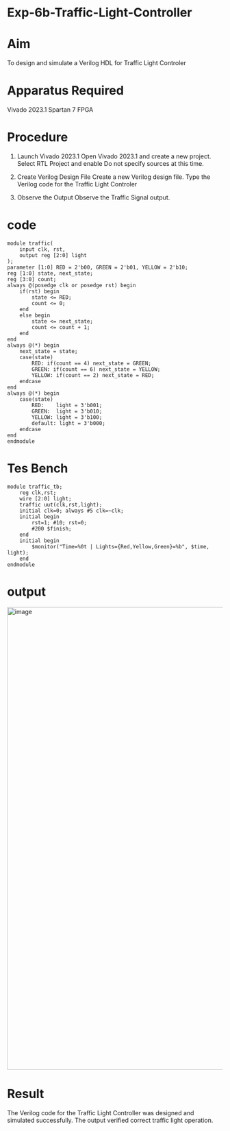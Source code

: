# Exp-6b-Traffic-Light-Controller
# Aim
To design and simulate a Verilog HDL for Traffic Light Controler

# Apparatus Required
Vivado 2023.1
Spartan 7 FPGA
# Procedure
1. Launch Vivado 2023.1
Open Vivado 2023.1 and create a new project.
Select RTL Project and enable Do not specify sources at this time.
2. Create Verilog Design File
Create a new Verilog design file.
Type the Verilog code for the Traffic Light Controler

3. Observe the Output
Observe the Traffic Signal output.

# code
```
module traffic(
    input clk, rst,
    output reg [2:0] light  
);
parameter [1:0] RED = 2'b00, GREEN = 2'b01, YELLOW = 2'b10;
reg [1:0] state, next_state;  
reg [3:0] count;
always @(posedge clk or posedge rst) begin
    if(rst) begin
        state <= RED;
        count <= 0;
    end
    else begin
        state <= next_state;
        count <= count + 1;
    end
end
always @(*) begin
    next_state = state;
    case(state)
        RED: if(count == 4) next_state = GREEN; 
        GREEN: if(count == 6) next_state = YELLOW;  
        YELLOW: if(count == 2) next_state = RED;    
    endcase
end
always @(*) begin
    case(state)
        RED:    light = 3'b001; 
        GREEN:  light = 3'b010; 
        YELLOW: light = 3'b100; 
        default: light = 3'b000;
    endcase
end
endmodule
```


# Tes Bench
```
module traffic_tb;
    reg clk,rst;
    wire [2:0] light;
    traffic uut(clk,rst,light);
    initial clk=0; always #5 clk=~clk;
    initial begin
        rst=1; #10; rst=0;
        #200 $finish;   
    end
    initial begin
        $monitor("Time=%0t | Lights={Red,Yellow,Green}=%b", $time, light);
    end
endmodule
```

# output
<img width="1920" height="1080" alt="image" src="https://github.com/user-attachments/assets/5527ee3e-9708-4c25-9e89-a4383a1af77c" />


# Result
The Verilog code for the Traffic Light Controller was designed and simulated successfully. The output verified correct traffic light operation.

